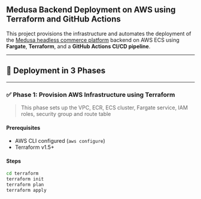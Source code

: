 ## Medusa Backend Deployment on AWS using Terraform and GitHub Actions

This project provisions the infrastructure and automates the deployment of the [Medusa headless commerce platform](https://docs.medusajs.com/) backend on AWS ECS using **Fargate**, **Terraform**, and a **GitHub Actions CI/CD pipeline**.

---

## 🚀 Deployment in 3 Phases

---

### ✅ Phase 1: Provision AWS Infrastructure using Terraform

> This phase sets up the VPC, ECR, ECS cluster, Fargate service, IAM roles, security group and route table

#### Prerequisites

- AWS CLI configured (`aws configure`)
- Terraform v1.5+

#### Steps

```bash
cd terraform
terraform init
terraform plan
terraform apply

```

